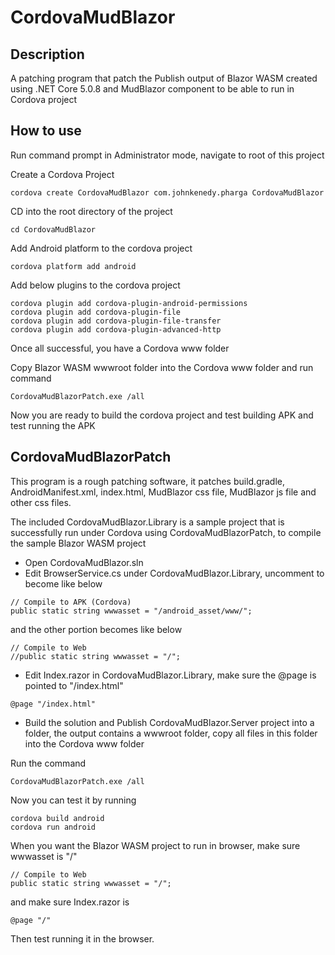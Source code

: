 # CordovaMudBlazor

## Description
A patching program that patch the Publish output of Blazor WASM created using .NET Core 5.0.8 and MudBlazor component to be able to run in Cordova project

## How to use
Run command prompt in Administrator mode, navigate to root of this project

Create a Cordova Project
```
cordova create CordovaMudBlazor com.johnkenedy.pharga CordovaMudBlazor 
```

CD into the root directory of the project
```
cd CordovaMudBlazor
```

Add Android platform to the cordova project
```
cordova platform add android
```

Add below plugins to the cordova project
```
cordova plugin add cordova-plugin-android-permissions
cordova plugin add cordova-plugin-file
cordova plugin add cordova-plugin-file-transfer
cordova plugin add cordova-plugin-advanced-http
```

Once all successful, you have a Cordova www folder

Copy Blazor WASM wwwroot folder into the Cordova www folder and run command
```
CordovaMudBlazorPatch.exe /all
```
Now you are ready to build the cordova project and test building APK and test running the APK


## CordovaMudBlazorPatch
This program is a rough patching software, it patches build.gradle, AndroidManifest.xml, index.html, MudBlazor css file, MudBlazor js file and other css files.

The included CordovaMudBlazor.Library is a sample project that is successfully run under Cordova using CordovaMudBlazorPatch, to compile the sample Blazor WASM project
* Open CordovaMudBlazor.sln
* Edit BrowserService.cs under CordovaMudBlazor.Library, uncomment to become like below
```
// Compile to APK (Cordova)
public static string wwwasset = "/android_asset/www/";
```
and the other portion becomes like below
```
// Compile to Web
//public static string wwwasset = "/";
```
* Edit Index.razor in CordovaMudBlazor.Library, make sure the @page is pointed to "/index.html"
```
@page "/index.html"
```
* Build the solution and Publish CordovaMudBlazor.Server project into a folder, the output contains a wwwroot folder, copy all files in this folder into the Cordova www folder

Run the command
```
CordovaMudBlazorPatch.exe /all
```

Now you can test it by running
```
cordova build android
cordova run android
```

When you want the Blazor WASM project to run in browser, make sure wwwasset is "/"
```
// Compile to Web
public static string wwwasset = "/";
```

and make sure Index.razor is
```
@page "/"
```
Then test running it in the browser.
